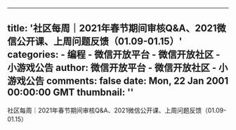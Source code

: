 
---
title: '社区每周｜2021年春节期间审核Q&A、2021微信公开课、上周问题反馈（01.09-01.15）'
categories: 
    - 编程
    - 微信开放平台 - 微信开放社区 - 小游戏公告
author: 微信开放平台 - 微信开放社区 - 小游戏公告
comments: false
date: Mon, 22 Jan 2001 00:00:00 GMT
thumbnail: ''
---

<div>   
社区每周｜2021年春节期间审核Q&A、2021微信公开课、上周问题反馈（01.09-01.15）  
</div>
            